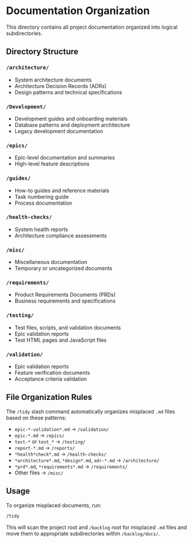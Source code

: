 # Documentation Organization

This directory contains all project documentation organized into logical subdirectories.

## Directory Structure

### `/architecture/`
- System architecture documents
- Architecture Decision Records (ADRs)
- Design patterns and technical specifications

### `/Development/`
- Development guides and onboarding materials
- Database patterns and deployment architecture
- Legacy development documentation

### `/epics/`
- Epic-level documentation and summaries
- High-level feature descriptions

### `/guides/`
- How-to guides and reference materials
- Task numbering guide
- Process documentation

### `/health-checks/`
- System health reports
- Architecture compliance assessments

### `/misc/`
- Miscellaneous documentation
- Temporary or uncategorized documents

### `/requirements/`
- Product Requirements Documents (PRDs)
- Business requirements and specifications

### `/testing/`
- Test files, scripts, and validation documents
- Epic validation reports
- Test HTML pages and JavaScript files

### `/validation/`
- Epic validation reports
- Feature verification documents
- Acceptance criteria validation

## File Organization Rules

The `/tidy` slash command automatically organizes misplaced `.md` files based on these patterns:

- `epic-*-validation*.md` → `/validation/`
- `epic-*.md` → `/epics/`
- `test-*` or `test_*` → `/testing/`
- `report-*.md` → `/reports/`
- `*health*check*.md` → `/health-checks/`
- `*architecture*.md`, `*design*.md`, `adr-*.md` → `/architecture/`
- `*prd*.md`, `*requirements*.md` → `/requirements/`
- Other files → `/misc/`

## Usage

To organize misplaced documents, run:
```bash
/tidy
```

This will scan the project root and `/backlog` root for misplaced `.md` files and move them to appropriate subdirectories within `/backlog/docs/`.